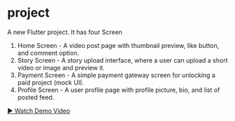 # project

A new Flutter project.
It has four Screen<br>
1. Home Screen - A video post page with thumbnail preview, like button, and comment option.
2. Story Screen - A story upload interface, where a user can upload a short video or image and preview it.
3. Payment Screen - A simple payment gateway screen for unlocking a paid project (mock UI).
4. Profile Screen - A user profile page with profile picture, bio, and list of posted feed.

[▶️ Watch Demo Video](https://github.com/user-attachments/assets/e79f1c47-10c2-4897-ae11-33b678a1ad64)





